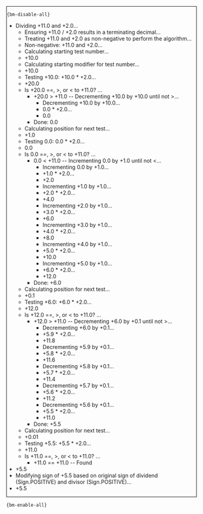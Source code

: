 <div style="border:1px solid black;">

`{bm-disable-all}`

 * Dividing +11.0 and +2.0...
   * Ensuring +11.0 / +2.0 results in a terminating decimal...
   * Treating +11.0 and +2.0 as non-negative to perform the algorithm...
   * Non-negative: +11.0 and +2.0...
   * Calculating starting test number...
   * +10.0
   * Calculating starting modifier for test number...
   * +10.0
   * Testing +10.0: +10.0 * +2.0...
   * +20.0
   * Is +20.0 ==, >, or < to +11.0? ...
     * +20.0 > +11.0 -- Decrementing +10.0 by +10.0 until not >...
       * Decrementing +10.0 by +10.0...
       * 0.0 * +2.0...
       * 0.0
     * Done: 0.0
   * Calculating position for next test...
   * +1.0
   * Testing 0.0: 0.0 * +2.0...
   * 0.0
   * Is 0.0 ==, >, or < to +11.0? ...
     * 0.0 < +11.0 -- Incrementing 0.0 by +1.0 until not <...
       * Incrementing 0.0 by +1.0...
       * +1.0 * +2.0...
       * +2.0
       * Incrementing +1.0 by +1.0...
       * +2.0 * +2.0...
       * +4.0
       * Incrementing +2.0 by +1.0...
       * +3.0 * +2.0...
       * +6.0
       * Incrementing +3.0 by +1.0...
       * +4.0 * +2.0...
       * +8.0
       * Incrementing +4.0 by +1.0...
       * +5.0 * +2.0...
       * +10.0
       * Incrementing +5.0 by +1.0...
       * +6.0 * +2.0...
       * +12.0
     * Done: +6.0
   * Calculating position for next test...
   * +0.1
   * Testing +6.0: +6.0 * +2.0...
   * +12.0
   * Is +12.0 ==, >, or < to +11.0? ...
     * +12.0 > +11.0 -- Decrementing +6.0 by +0.1 until not >...
       * Decrementing +6.0 by +0.1...
       * +5.9 * +2.0...
       * +11.8
       * Decrementing +5.9 by +0.1...
       * +5.8 * +2.0...
       * +11.6
       * Decrementing +5.8 by +0.1...
       * +5.7 * +2.0...
       * +11.4
       * Decrementing +5.7 by +0.1...
       * +5.6 * +2.0...
       * +11.2
       * Decrementing +5.6 by +0.1...
       * +5.5 * +2.0...
       * +11.0
     * Done: +5.5
   * Calculating position for next test...
   * +0.01
   * Testing +5.5: +5.5 * +2.0...
   * +11.0
   * Is +11.0 ==, >, or < to +11.0? ...
     * +11.0 == +11.0 -- Found
 * +5.5
 * Modifying sign of +5.5 based on original sign of dividend (Sign.POSITIVE) and divisor (Sign.POSITIVE)...
 * +5.5
</div>

`{bm-enable-all}`

